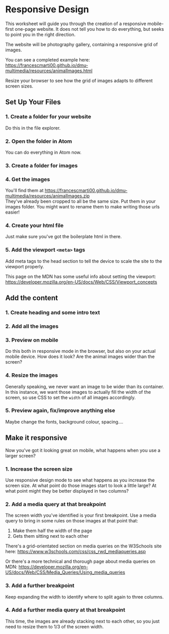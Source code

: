 # Responsive Design

This worksheet will guide you through the creation of a responsive mobile-first one-page website. It does not tell you how to do everything, but seeks to point you in the right direction.

The website will be photography gallery, containing a responsive grid of images.

You can see a completed example here: <https://francescmarti00.github.io/dmu-multimedia/resources/animalImages.html>

Resize your browser to see how the grid of images adapts to different screen sizes.

## Set Up Your Files

### 1. Create a folder for your website

Do this in the file explorer.

### 2. Open the folder in Atom

You can do everything in Atom now.

### 3. Create a folder for images

### 4. Get the images

You'll find them at <https://francescmarti00.github.io/dmu-multimedia/resources/animalImages.zip>  
They've already been cropped to all be the same size. Put them in your images folder. You might want to rename them to make writing those urls easier!

### 4. Create your html file

Just make sure you've got the boilerplate html in there.

### 5. Add the viewport `<meta>` tags

Add meta tags to the head section to tell the device to scale the site to the viewport properly.

This page on the MDN has some useful info about setting the viewport: <https://developer.mozilla.org/en-US/docs/Web/CSS/Viewport_concepts>

## Add the content

### 1. Create heading and some intro text

### 2. Add all the images

### 3. Preview on mobile

Do this both in responsive mode in the browser, but also on your actual mobile device. How does it look? Are the animal images wider than the screen?

### 4. Resize the images

Generally speaking, we never want an image to be wider than its container. In this instance, we want those images to actually fill the width of the screen, so use CSS to set the `width` of all images accordingly.

### 5. Preview again, fix/improve anything else

Maybe change the fonts, background colour, spacing....

## Make it responsive

Now you've got it looking great on mobile, what happens when you use a larger screen?

### 1. Increase the screen size

Use responsive design mode to see what happens as you increase the screen size. At what point do those images start to look a little large? At what point might they be better displayed in two columns?

### 2. Add a media query at that breakpoint

The screen width you've identified is your first breakpoint. Use a media query to bring in some rules on those images at that point that:

1. Make them half the width of the page
2. Gets them sitting next to each other

There's a grid-orientated section on media queries on the W3Schools site here: <https://www.w3schools.com/css/css_rwd_mediaqueries.asp>

Or there's a more technical and thorough page about media queries on MDN: <https://developer.mozilla.org/en-US/docs/Web/CSS/Media_Queries/Using_media_queries>

### 3. Add a further breakpoint

Keep expanding the width to identify where to split again to three columns.

### 4. Add a further media query at that breakpoint

This time, the images are already stacking next to each other, so you just need to resize them to 1/3 of the screen width.
